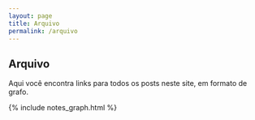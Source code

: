 ```yaml
---
layout: page
title: Arquivo
permalink: /arquivo
---
```


## Arquivo
Aqui você encontra links para todos os posts neste site, em formato de grafo.

{% include notes_graph.html %}
